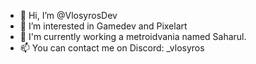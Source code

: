 - 👋 Hi, I’m @VlosyrosDev
- 👀 I’m interested in Gamedev and Pixelart
- 🌱 I'm currently working a metroidvania named Saharul.
- 📫 You can contact me on Discord: _vlosyros

<!---
VlosyrosDev/VlosyrosDev is a ✨ special ✨ repository because its `README.md` (this file) appears on your GitHub profile.
You can click the Preview link to take a look at your changes.
--->
